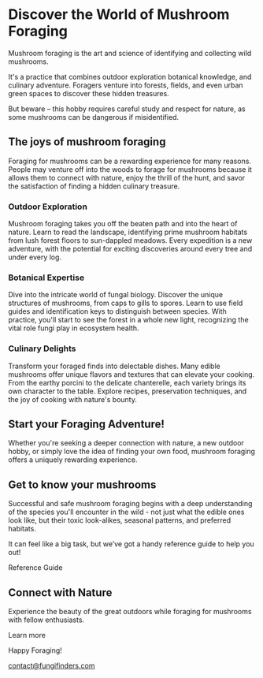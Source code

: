 
# Discover the World of Mushroom Foraging

Mushroom foraging is the art and science of identifying and collecting wild mushrooms.

It's a practice that combines outdoor exploration botanical knowledge, and culinary adventure. Foragers venture into forests, fields, and even urban green spaces to discover these hidden treasures.

But beware – this hobby requires careful study and respect for nature, as some mushrooms can be dangerous if misidentified.

## The joys of mushroom foraging

Foraging for mushrooms can be a rewarding experience for many reasons. People may venture off into the woods to forage for mushrooms because it allows them to connect with nature, enjoy the thrill of the hunt, and savor the satisfaction of finding a hidden culinary treasure.

### Outdoor Exploration

Mushroom foraging takes you off the beaten path and into the heart of nature. Learn to read the landscape, identifying prime mushroom habitats from lush forest floors to sun-dappled meadows. Every expedition is a new adventure, with the potential for exciting discoveries around every tree and under every log.


### Botanical Expertise

Dive into the intricate world of fungal biology. Discover the unique structures of mushrooms, from caps to gills to spores. Learn to use field guides and identification keys to distinguish between species. With practice, you'll start to see the forest in a whole new light, recognizing the vital role fungi play in ecosystem health.


### Culinary Delights

Transform your foraged finds into delectable dishes. Many edible mushrooms offer unique flavors and textures that can elevate your cooking. From the earthy porcini to the delicate chanterelle, each variety brings its own character to the table. Explore recipes, preservation techniques, and the joy of cooking with nature's bounty.

## Start your Foraging Adventure!
Whether you're seeking a deeper connection with nature, a new outdoor hobby, or simply love the idea of finding your own food, mushroom foraging offers a uniquely rewarding experience.

## Get to know your mushrooms

Successful and safe mushroom foraging begins with a deep understanding of the species you'll encounter in the wild - not just what the edible ones look like, but their toxic look-alikes, seasonal patterns, and preferred habitats.

It can feel like a big task, but we’ve got a handy reference guide to help you out!

Reference Guide

## Connect with Nature

Experience the beauty of the great outdoors while foraging for mushrooms with fellow enthusiasts.

Learn more

Happy Foraging!

contact@fungifinders.com

